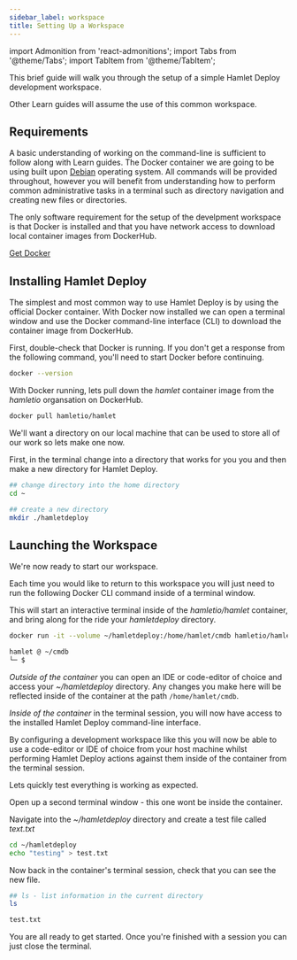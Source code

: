 ```yaml
---
sidebar_label: workspace
title: Setting Up a Workspace
---
```

import Admonition from 'react-admonitions';
import Tabs from '@theme/Tabs';
import TabItem from '@theme/TabItem';


This brief guide will walk you through the setup of a simple Hamlet Deploy development workspace. 

Other Learn guides will assume the use of this common workspace.

## Requirements

A basic understanding of working on the command-line is sufficient to follow along with Learn guides. The Docker container we are going to be using built upon [Debian](https://www.debian.org) operating system. All commands will be provided throughout, however you will benefit from understanding how to perform common administrative tasks in a terminal such as directory navigation and creating new files or directories.

The only software requirement for the setup of the develpment workspace is that Docker is installed and that you have network access to download local container images from DockerHub.

[Get Docker](https://docs.docker.com/get-docker/)

## Installing Hamlet Deploy

The simplest and most common way to use Hamlet Deploy is by using the official Docker container. With Docker now installed we can open a terminal window and use the Docker command-line interface (CLI) to download the container image from DockerHub.

First, double-check that Docker is running. If you don't get a response from the following command, you'll need to start Docker before continuing.

```bash
docker --version
```

With Docker running, lets pull down the _hamlet_ container image from the _hamletio_ organsation on DockerHub.

```bash
docker pull hamletio/hamlet
```

We'll want a directory on our local machine that can be used to store all of our work so lets make one now.

First, in the terminal change into a directory that works for you you and then make a new directory for Hamlet Deploy.

```bash
## change directory into the home directory
cd ~

## create a new directory
mkdir ./hamletdeploy
```

## Launching the Workspace

We're now ready to start our workspace.

Each time you would like to return to this workspace you will just need to run the following Docker CLI command inside of a terminal window.

This will start an interactive terminal inside of the _hamletio/hamlet_ container, and bring along for the ride your _hamletdeploy_ directory.

```bash
docker run -it --volume ~/hamletdeploy:/home/hamlet/cmdb hamletio/hamlet

hamlet @ ~/cmdb
└─ $
```

_Outside of the container_ you can open an IDE or code-editor of choice and access your _~/hamletdeploy_ directory. Any changes you make here will be reflected inside of the container at the path `/home/hamlet/cmdb`.

_Inside of the container_ in the terminal session, you will now have access to the installed Hamlet Deploy command-line interface.

By configuring a development workspace like this you will now be able to use a code-editor or IDE of choice from your host machine whilst performing Hamlet Deploy actions against them inside of the container from the terminal session.

Lets quickly test everything is working as expected. 

Open up a second terminal window - this one wont be inside the container.

Navigate into the _~/hamletdeploy_ directory and create a test file called _text.txt_

```bash
cd ~/hamletdeploy
echo "testing" > test.txt
```

Now back in the container's terminal session, check that you can see the new file.

```bash
## ls - list information in the current directory
ls

test.txt
```

You are all ready to get started. Once you're finished with a session you can just close the terminal.
